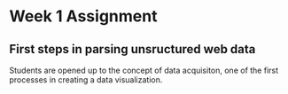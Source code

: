 # Week 1 Assignment
## First steps in parsing unsructured web data

Students are opened up to the concept of data acquisiton, one of the first processes in creating a data visualization.
